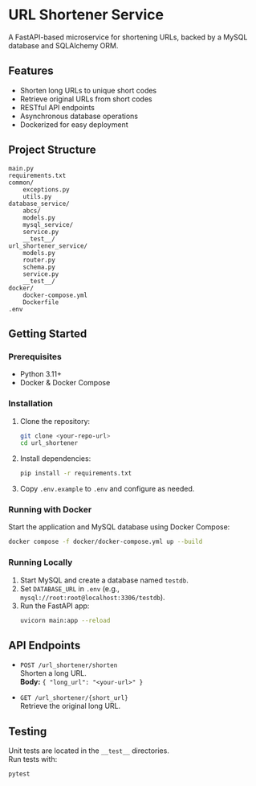 # URL Shortener Service

A FastAPI-based microservice for shortening URLs, backed by a MySQL database and SQLAlchemy ORM.

## Features

- Shorten long URLs to unique short codes
- Retrieve original URLs from short codes
- RESTful API endpoints
- Asynchronous database operations
- Dockerized for easy deployment

## Project Structure

```
main.py
requirements.txt
common/
    exceptions.py
    utils.py
database_service/
    abcs/
    models.py
    mysql_service/
    service.py
    __test__/
url_shortener_service/
    models.py
    router.py
    schema.py
    service.py
    __test__/
docker/
    docker-compose.yml
    Dockerfile
.env
```

## Getting Started

### Prerequisites

- Python 3.11+
- Docker & Docker Compose

### Installation

1. Clone the repository:
    ```sh
    git clone <your-repo-url>
    cd url_shortener
    ```

2. Install dependencies:
    ```sh
    pip install -r requirements.txt
    ```

3. Copy `.env.example` to `.env` and configure as needed.

### Running with Docker

Start the application and MySQL database using Docker Compose:

```sh
docker compose -f docker/docker-compose.yml up --build
```

### Running Locally

1. Start MySQL and create a database named `testdb`.
2. Set `DATABASE_URL` in `.env` (e.g., `mysql://root:root@localhost:3306/testdb`).
3. Run the FastAPI app:
    ```sh
    uvicorn main:app --reload
    ```

## API Endpoints

- `POST /url_shortener/shorten`  
  Shorten a long URL.  
  **Body:** `{ "long_url": "<your-url>" }`

- `GET /url_shortener/{short_url}`  
  Retrieve the original long URL.

## Testing

Unit tests are located in the `__test__` directories.  
Run tests with:

```
pytest
```